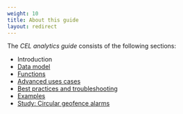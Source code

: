 ```yaml
---
weight: 10
title: About this guide
layout: redirect
---
```



The *CEL analytics guide* consists of the following sections:

* Introduction
* [Data model](/event-language/data-model)
* [Functions](/event-language/functions)
* [Advanced uses cases](/event-language/advanced-cel)
* [Best practices and troubleshooting](/event-language/best-practices-cel)
* [Examples](/event-language/examples)
* [Study: Circular geofence alarms](/event-language/geofence)
